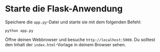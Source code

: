# Starte die Flask-Anwendung

Speichere die `app.py`-Datei und starte sie mit dem folgenden Befehl:

```
python app.py
```

Öffne deinen Webbrowser und besuche `http://localhost:5000`. Du solltest den Inhalt der `index.html`-Vorlage in deinem Browser sehen.
